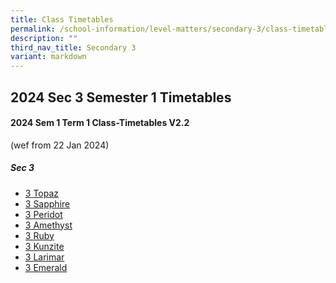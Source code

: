 ```yaml
---
title: Class Timetables
permalink: /school-information/level-matters/secondary-3/class-timetables/
description: ""
third_nav_title: Secondary 3
variant: markdown
---
```

## 2024 Sec 3 Semester 1 Timetables

#### 2024 Sem 1 Term 1 Class-Timetables V2.2 
(wef from 22 Jan 2024)

##### Sec 3
* <a target="_blank" href="/files/Class%20Timetables/2024_Term1_V2_2/2024_SEM1_S3T_TT_V2_2.pdf">3 Topaz</a>
*  <a target="_blank" href="/files/Class%20Timetables/2024_Term1_V2_2/2024_SEM1_S3S_TT_V2_2.pdf">3 Sapphire</a>
*   <a target="_blank" href="/files/Class%20Timetables/2024_Term1_V2_2/2024_SEM1_S3P_TT_V2_2.pdf">3 Peridot</a>
*    <a target="_blank" href="/files/Class%20Timetables/2024_Term1_V2_2/2024_SEM1_S3A_TT_V2_2.pdf">3 Amethyst</a>
*   <a target="_blank" href="/files/Class%20Timetables/2024_Term1_V2_2/2024_SEM1_S3R_TT_V2_2.pdf">3 Ruby</a>
*  <a target="_blank" href="/files/Class%20Timetables/2024_Term1_V2_2/2024_SEM1_S3K_TT_V2_2.pdf">3 Kunzite</a>
*   <a target="_blank" href="/files/Class%20Timetables/2024_Term1_V2_2/2024_SEM1_S3L_TT_V2_2.pdf">3 Larimar</a>
*   <a target="_blank" href="/files/Class%20Timetables/2024_Term1_V2_2/2024_SEM1_S3E_TT_V2_2.pdf">3 Emerald</a>
